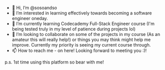 - 👋 Hi, I’m @sosoandso
- 👀 I’m interested in learning effectively towards becoming a software engineer oneday.
- 🌱 I’m currently learning Codecademy Full-Stack Engineer course (I'm being tested truly in my level of patience during projects lol) 
- 💞️ I’m looking to collaborate on some of the projects in my course (As an amateur this will really help!) or things you may think might help me improve. Currently my priority is seeing my current course through.  
- 📫 How to reach me - on here! Looking forward to meeting you :)!

p.s. 1st time using this platform so bear with me!

<!---
sosoandso/sosoandso is a ✨ special ✨ repository because its `README.md` (this file) appears on your GitHub profile.
You can click the Preview link to take a look at your changes.
--->
